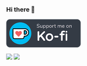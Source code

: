 ### Hi there 👋

[![ko-fi](kofi.png)](https://ko-fi.com/H2H1UYLEJ)

<!--
**daviscodesbugs/daviscodesbugs** is a ✨ _special_ ✨ repository because its `README.md` (this file) appears on your GitHub profile.

Here are some ideas to get you started:

- 🔭 I’m currently working on ...
- 🌱 I’m currently learning ...
- 👯 I’m looking to collaborate on ...
- 🤔 I’m looking for help with ...
- 💬 Ask me about ...
- 📫 How to reach me: ...
- 😄 Pronouns: ...
- ⚡ Fun fact: ...
-->

![](https://github-readme-streak-stats.herokuapp.com/?user=daviscodesbugs&theme=dark&hide_border=false)
![](https://github-readme-stats.vercel.app/api?username=daviscodesbugs&theme=dark&hide_border=false&include_all_commits=true)
